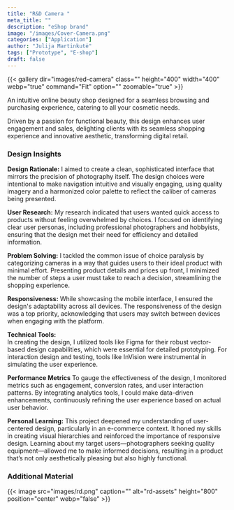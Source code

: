 ```yaml
---
title: "R&D Camera "
meta_title: ""
description: "eShop brand"
image: "/images/Cover-Camera.png"
categories: ["Application"]
author: "Julija Martinkutė"
tags: ["Prototype", "E-shop"]
draft: false
---
```


{{< gallery dir="images/red-camera" class="" height="400" width="400" webp="true" command="Fit" option="" zoomable="true" >}}

An intuitive online beauty shop designed for a seamless browsing and purchasing experience, catering to all your cosmetic needs.

Driven by a passion for functional beauty, this design enhances user engagement and sales, delighting clients with its seamless shopping experience and innovative aesthetic, transforming digital retail. 

### Design Insights

**Design Rationale:** 
I aimed to create a clean, sophisticated interface that mirrors the precision of photography itself. The design choices were intentional to make navigation intuitive and visually engaging, using quality imagery and a harmonized color palette to reflect the caliber of cameras being presented.

**User Research:** 
My research indicated that users wanted quick access to products without feeling overwhelmed by choices. I focused on identifying clear user personas, including professional photographers and hobbyists, ensuring that the design met their need for efficiency and detailed information.

**Problem Solving:** 
I tackled the common issue of choice paralysis by categorizing cameras in a way that guides users to their ideal product with minimal effort. Presenting product details and prices up front, I minimized the number of steps a user must take to reach a decision, streamlining the shopping experience.
 
**Responsiveness:** 
While showcasing the mobile interface, I ensured the design's adaptability across all devices. The responsiveness of the design was a top priority, acknowledging that users may switch between devices when engaging with the platform.
 

**Technical Tools:**    
In creating the design, I utilized tools like Figma for their robust vector-based design capabilities, which were essential for detailed prototyping. For interaction design and testing, tools like InVision were instrumental in simulating the user experience. 
 
**Performance Metrics** 
To gauge the effectiveness of the design, I monitored metrics such as engagement, conversion rates, and user interaction patterns. By integrating analytics tools, I could make data-driven enhancements, continuously refining the user experience based on actual user behavior.

**Personal Learning:** 
This project deepened my understanding of user-centered design, particularly in an e-commerce context. It honed my skills in creating visual hierarchies and reinforced the importance of responsive design. Learning about my target users—photographers seeking quality equipment—allowed me to make informed decisions, resulting in a product that’s not only aesthetically pleasing but also highly functional.

### Additional Material 
 
{{< image src="images/rd.png" caption="" alt="rd-assets" height="800" position="center" webp="false" >}}
